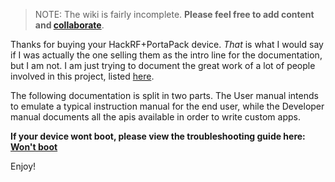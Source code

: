 > NOTE: The wiki is fairly incomplete. **Please feel free to add content and [collaborate](How-to-collaborate)**.

Thanks for buying your HackRF+PortaPack device. _That_ is what I would say if I was actually the one selling them as the intro line for the documentation, but I am not. I am just trying to document the great work of a lot of people involved in this project, listed [here](https://github.com/eried/portapack-havoc/blob/master/firmware/application/apps/ui_about.hpp#L77).

The following documentation is split in two parts. The User manual intends to emulate a typical instruction manual for the end user, while the Developer manual documents all the apis available in order to write custom apps.

**If your device wont boot, please view the troubleshooting guide here: [Won't boot](https://github.com/eried/portapack-mayhem/wiki/Won't-boot)**

Enjoy!